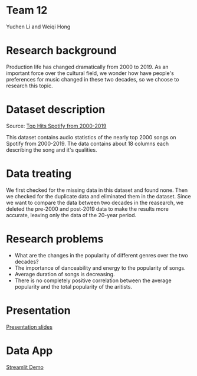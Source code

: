 # Team 12
Yuchen Li and Weiqi Hong
# Research background
Production life has changed dramatically from 2000 to 2019. As an important force over the cultural field, we wonder how have people\'s preferences for music changed in these two decades, so we choose to research this topic.
# Dataset description
Source: [Top Hits Spotify from 2000-2019](https://www.kaggle.com/datasets/paradisejoy/top-hits-spotify-from-20002019)

This dataset contains audio statistics of the nearly top 2000 songs on Spotify from 2000-2019. The data contains about 18 columns each describing the song and it's qualities.
# Data treating
We first checked for the missing data in this dataset and found none. Then we checked for the duplicate data and eliminated them in the dataset. Since we want to compare the data between two decades in the reasearch, we deleted the pre-2000 and post-2019 data to make the results more accurate, leaving only the data of the 20-year period.
# Research problems
- What are the changes in the popularity of different genres over the two decades?
- The importance of danceability and energy to the popularity of songs.
- Average duration of songs is decreasing.
- There is no completely positive correlation between the average popularity and the total popularity of the aritists.
# Presentation
[Presentation slides](https://github.com/Ds3337/final-project/blob/main/team-12.pptx)
# Data App
[Streamlit Demo](https://ds3337-final-project-songs-jdkio8.streamlit.app/)

